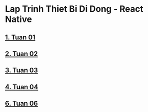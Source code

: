 # Lap Trinh Thiet Bi Di Dong - React Native #

## [1. Tuan 01](https://github.com/dinh-letat/React_Native/tree/tuan01) ##

## [2. Tuan 02](https://github.com/dinh-letat/React_Native/tree/tuan02) ##

## [3. Tuan 03](https://github.com/dinh-letat/React_Native/tree/tuan03) ##

## [4. Tuan 04](https://github.com/dinh-letat/React_Native/tree/tuan04) ##

## [6. Tuan 06](https://github.com/dinh-letat/React_Native/tree/tuan06) ##
